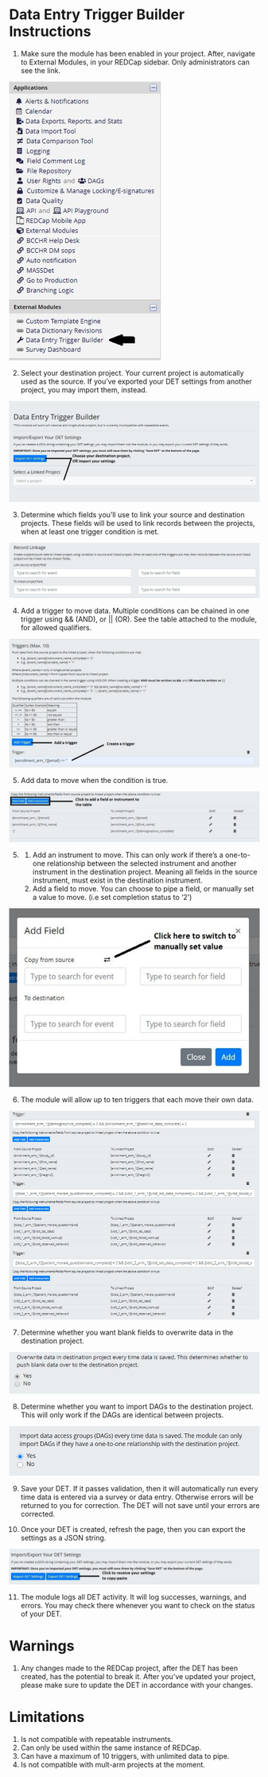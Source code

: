 # Data Entry Trigger Builder Instructions

1. Make sure the module has been enabled in your project. After, navigate to External Modules, in your REDCap sidebar. Only administrators can see the link.

![Step1](imgs/step1.jpg)

2. Select your destination project. Your current project is automatically used as the source. If you’ve exported your DET settings from another project, you may import them, instead.

![Step2](imgs/step2.jpg)

3. Determine which fields you’ll use to link your source and destination projects. These fields will be used to link records between the projects, when at least one trigger condition is met.

![Step3](imgs/step3.jpg)

4. Add a trigger to move data. Multiple conditions can be chained in one trigger using && (AND), or || (OR). See the table attached to the module,  for allowed qualifiers. 

![Step4](imgs/step4.jpg)

5. Add data to move when the condition is true.

![Step5](imgs/step5.jpg)

5.
    1. Add an instrument to move. This can only work if there’s a one-to-one relationship between the selected instrument and another instrument in the destination project. Meaning all fields in the source instrument, must exist in the destination instrument. 
    2. Add a field to move. You can choose to pipe a field, or manually set a value to move. (i.e set completion status to ‘2’)
    
![Step5b](imgs/step5b.jpg)

6. The module will allow up to ten triggers that each move their own data.

![Step6](imgs/step6.jpg)

7. Determine whether you want blank fields to overwrite data in the destination project.

![Step7](imgs/step7.jpg)

8. Determine whether you want to import DAGs to the destination project. This will only work if the DAGs are identical between projects. 

![Step8](imgs/step8.jpg)

9. Save your DET. If it passes validation, then it will automatically run every time data is entered via a survey or data entry. Otherwise errors will be returned to you for correction. The DET will not save until your errors are corrected.

10. Once your DET is created, refresh the page, then you can export the settings as a JSON string.

![Step9](imgs/step9.JPG)

11. The module logs all DET activity. It will log successes, warnings, and errors. You may check there whenever you want to check on the status of your DET.

# Warnings

1. Any changes made to the REDCap project, after the DET has been created, has the potential to break it. After you’ve updated your project, please make sure to update the DET in accordance with your changes.

# Limitations

1. Is not compatible with repeatable instruments.
2. Can only be used within the same instance of REDCap. 
3. Can have a maximum of 10 triggers, with unlimited data to pipe.
4. Is not compatible with mult-arm projects at the moment.
